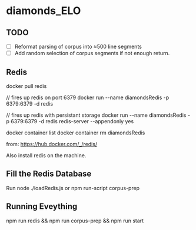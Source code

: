 # diamonds_ELO

## TODO

- [ ] Reformat parsing of corpus into ≈500 line segments
- [ ] Add random selection of corpus segments if not enough return.
 
## Redis

docker pull redis

// fires up redis on port 6379
docker run --name diamondsRedis -p 6379:6379 -d redis

// fires up redis with persistant storage
docker run --name diamondsRedis -p 6379:6379 -d redis redis-server --appendonly yes

docker container list
docker container rm diamondsRedis

from: https://hub.docker.com/_/redis/

Also install redis on the machine.

## Fill the Redis Database

Run node ./loadRedis.js
or 
npm run-script corpus-prep

## Running Eveything

npm run redis && npm run corpus-prep && npm run start


